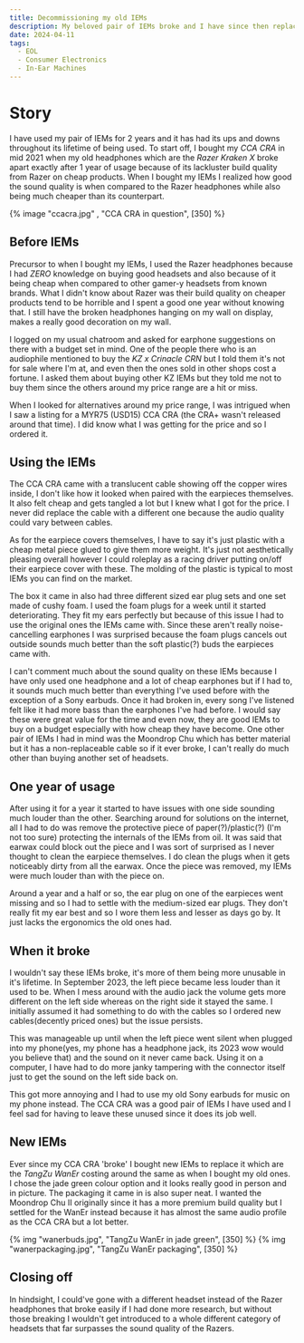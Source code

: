```yaml
---
title: Decommissioning my old IEMs
description: My beloved pair of IEMs broke and I have since then replaced them with newer, better ones
date: 2024-04-11
tags:
  - EOL
  - Consumer Electronics
  - In-Ear Machines
---
```


# Story
I have used my pair of IEMs for 2 years and it has had its ups and downs throughout its lifetime of being used. To start off, I bought my _CCA CRA_ in mid 2021 when my old headphones which are the _Razer Kraken X_ broke apart exactly after 1 year of usage because of its lackluster build quality from Razer on cheap products. When I bought my IEMs I realized how good the sound quality is when compared to the Razer headphones while also being much cheaper than its counterpart.

{% image "ccacra.jpg" , "CCA CRA in question", [350] %}

## Before IEMs
Precursor to when I bought my IEMs, I used the Razer headphones because I had _ZERO_ knowledge on buying good headsets and also because of it being cheap when compared to other gamer-y headsets from known brands. What I didn't know about Razer was their build quality on cheaper products tend to be horrible and I spent a good one year without knowing that. I still have the broken headphones hanging on my wall on display, makes a really good decoration on my wall.

I logged on my usual chatroom and asked for earphone suggestions on there with a budget set in mind. One of the people there who is an audiophile mentioned to buy the _KZ x Crinacle CRN_ but I told them it's not for sale where I'm at, and even then the ones sold in other shops cost a fortune. I asked them about buying other KZ IEMs but they told me not to buy them since the others around my price range are a hit or miss.

When I looked for alternatives around my price range, I was intrigued when I saw a listing for a MYR75 (USD15) CCA CRA (the CRA+ wasn't released around that time). I did know what I was getting for the price and so I ordered it.

## Using the IEMs
The CCA CRA came with a translucent cable showing off the copper wires inside, I don't like how it looked when paired with the earpieces themselves. It also felt cheap and gets tangled a lot but I knew what I got for the price. I never did replace the cable with a different one because the audio quality could vary between cables.

As for the earpiece covers themselves, I have to say it's just plastic with a cheap metal piece glued to give them more weight. It's just not aesthetically pleasing overall however I could roleplay as a racing driver putting on/off their earpiece cover with these. The molding of the plastic is typical to most IEMs you can find on the market. 

The box it came in also had three different sized ear plug sets and one set made of cushy foam. I used the foam plugs for a week until it started deteriorating. They fit my ears perfectly but because of this issue I had to use the original ones the IEMs came with. Since these aren't really noise-cancelling earphones I was surprised because the foam plugs cancels out outside sounds much better than the soft plastic(?) buds the earpieces came with.

I can't comment much about the sound quality on these IEMs because I have only used one headphone and a lot of cheap earphones but if I had to, it sounds much much better than everything I've used before with the exception of a Sony earbuds. Once it had broken in, every song I've listened felt like it had more bass than the earphones I've had before. I would say these were great value for the time and even now, they are good IEMs to buy on a budget especially with how cheap they have become. One other pair of IEMs I had in mind was the Moondrop Chu which has better material but it has a non-replaceable cable so if it ever broke, I can't really do much other than buying another set of headsets.

## One year of usage
After using it for a year it started to have issues with one side sounding much louder than the other. Searching around for solutions on the internet, all I had to do was remove the protective piece of paper(?)/plastic(?) (I'm not too sure) protecting the internals of the IEMs from oil. It was said that earwax could block out the piece and I was sort of surprised as I never thought to clean the earpiece themselves. I do clean the plugs when it gets noticeably dirty from all the earwax. Once the piece was removed, my IEMs were much louder than with the piece on. 

Around a year and a half or so, the ear plug on one of the earpieces went missing and so I had to settle with the medium-sized ear plugs. They don't really fit my ear best and so I wore them less and lesser as days go by. It just lacks the ergonomics the old ones had.

## When it broke
I wouldn't say these IEMs broke, it's more of them being more unusable in it's lifetime. In September 2023, the left piece became less louder than it used to be. When I mess around with the audio jack the volume gets more different on the left side whereas on the right side it stayed the same. I initially assumed it had something to do with the cables so I ordered new cables(decently priced ones) but the issue persists.

This was manageable up until when the left piece went silent when plugged into my phone(yes, my phone has a headphone jack, its 2023 wow would you believe that) and the sound on it never came back. Using it on a computer, I have had to do more janky tampering with the connector itself just to get the sound on the left side back on.

This got more annoying and I had to use my old Sony earbuds for music on my phone instead. The CCA CRA was a good pair of IEMs I have used and I feel sad for having to leave these unused since it does its job well.

## New IEMs
Ever since my CCA CRA 'broke' I bought new IEMs to replace it which are the _TangZu WanEr_ costing around the same as when I bought my old ones. I chose the jade green colour option and it looks really good in person and in picture. The packaging it came in is also super neat. I wanted the Moondrop Chu II originally since it has a more premium build quality but I settled for the WanEr instead because it has almost the same audio profile as the CCA CRA but a lot better.

{% img "wanerbuds.jpg", "TangZu WanEr in jade green", [350] %}
{% img "wanerpackaging.jpg", "TangZu WanEr packaging", [350] %}

## Closing off
In hindsight, I could've gone with a different headset instead of the Razer headphones that broke easily if I had done more research, but without those breaking I wouldn't get introduced to a whole different category of headsets that far surpasses the sound quality of the Razers. 